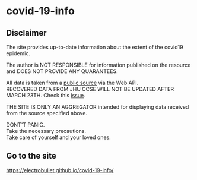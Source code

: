 # covid-19-info
## Disclaimer

The site provides up-to-date information about the extent of the covid19 epidemic.

The author is NOT RESPONSIBLE
for information published on the resource
and DOES NOT PROVIDE ANY QUARANTEES.

All data is taken from a [public source](https://github.com/Laeyoung/COVID-19-API) via the Web API.  
RECOVERED DATA FROM JHU CCSE WILL NOT BE UPDATED AFTER MARCH 23TH. Check this [issue](https://github.com/Laeyoung/COVID-19-API/issues/16).

THE SITE IS ONLY AN AGGREGATOR
intended for displaying data
received from the source specified above.

DONT'T PANIC.  
Take the necessary precautions.  
Take care of yourself and your loved ones.

## Go to the site
https://electrobullet.github.io/covid-19-info/
